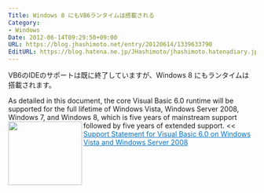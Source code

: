 ```yaml
---
Title: Windows 8 にもVB6ランタイムは搭載される
Category:
- Windows
Date: 2012-06-14T09:29:50+09:00
URL: https://blog.jhashimoto.net/entry/20120614/1339633790
EditURL: https://blog.hatena.ne.jp/JHashimoto/jhashimoto.hatenadiary.jp/atom/entry/12921228815717256164
---
```


VB6のIDEのサポートは既に終了していますが、Windows 8 にもランタイムは搭載されます。
>>
As detailed in this document, the core Visual Basic 6.0 runtime will be supported for the full lifetime of Windows Vista, Windows Server 2008, Windows 7, and Windows 8, which is five years of mainstream support followed by five years of extended support.
<<
<a href="http://msdn.microsoft.com/en-us/vstudio/ms788708.aspx" target="_blank"><img class="alignleft" align="left" border="0" src="http://capture.heartrails.com/150x130/shadow?http://msdn.microsoft.com/en-us/vstudio/ms788708.aspx" alt="" width="150" height="130" /></a><a style="color:#0070C5;" href="http://msdn.microsoft.com/en-us/vstudio/ms788708.aspx" target="_blank">Support Statement for Visual Basic 6.0 on Windows Vista and Windows Server 2008</a><a href="http://b.hatena.ne.jp/entry/http://msdn.microsoft.com/en-us/vstudio/ms788708.aspx" target="_blank"><img border="0" src="http://b.hatena.ne.jp/entry/image/http://msdn.microsoft.com/en-us/vstudio/ms788708.aspx" alt="" /></a><br style="clear:both;" />

